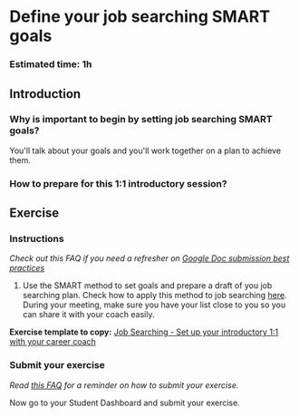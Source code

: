 # Define your job searching SMART goals

### **Estimated time**: 1h

## Introduction

### Why is important to begin by setting job searching SMART goals?

You'll talk about your goals and you'll work together on a plan to achieve them.

### How to prepare for this 1:1 introductory session?

## Exercise

### Instructions

_Check out this FAQ if you need a refresher on [Google Doc submission best practices](https://microverse.zendesk.com/hc/en-us/articles/360063156813)_

1. Use the SMART method to set goals and prepare a draft of you job searching plan. Check how to apply this method to job searching [here](https://github.com/matovu-farid/curriculum-professional-skills/blob/main/job-search/using-the-smart-method-to-create-your-job-search-plan.md). During your meeting, make sure you have your list close to you so you can share it with your coach easily.

**Exercise template to copy:** [Job Searching - Set up your introductory 1:1 with your career coach](https://docs.google.com/document/d/19fOkXP38AVgYBjWN1-729EQoMAPc7t-888XALJ37P2Y/edit?usp=sharing)

### Submit your exercise

_Read [this FAQ](https://microverse.zendesk.com/hc/en-us/articles/360061344234) for a reminder on how to submit your exercise._

Now go to your Student Dashboard and submit your exercise.
